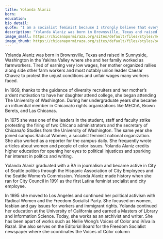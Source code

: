 ```yaml
---
title: Yolanda Alaniz
born: 
education: 
bio_detail: 
quote: "I am a socialist feminist because I strongly believe that everybody can someday be equal and that we can end the oppression that we as 3rd World Women as well as other oppressed groups face."
description: "Yolanda Alaniz was born in Brownsville, Texas and raised in Sunnyside, Washington in the Yakima Valley where she and her family worked as farmworkers. Tired of earning very low wages, her mother organized rallies along side other farm workers and most notably union leader Caesar Chavez to protest the unjust conditions and unfair wages many workers faced."
image_small: https://chicanapormiraza.org/sites/default/files/styles/medium/public/Screen%20Shot%202015-11-03%20at%206.34.04%20AM.png
image_thumb: https://chicanapormiraza.org/sites/default/files/styles/square_thumbnail/public/Screen%20Shot%202015-11-03%20at%206.34.04%20AM.png
--- 
```


Yolanda Alaniz was born in Brownsville, Texas and raised in Sunnyside, Washington in the Yakima Valley where she and her family worked as farmworkers. Tired of earning very low wages, her mother organized rallies along side other farm workers and most notably union leader Caesar Chavez to protest the unjust conditions and unfair wages many workers faced.

In 1969, thanks to the guidance of diversity recruiters and her mother’s ardent motivation to have her daughter attend college, she began attending The University of Washington. During her undergraduate years she became an influential member in Chicana/o rights organizations like MEChA, Brown Berets, and Las Chicanas.

In 1975 she was one of the leaders in the student, staff and faculty strike protesting the firing of two Chicano administrators and the secretary of Chicana/o Studies from the University of Washington. The same year she joined campus Radical Women, a socialist feminist national organization. She also worked as a reporter for the campus daily. She frequently wrote articles about women and people of color issues. Yolanda Alaniz credits higher education for opening her eyes to political injustices and sparking her interest in politics and writing.

Yolanda Alaniz graduated with a BA in journalism and became active in City of Seattle politics through the Hispanic Association of City Employees and the Seattle Women’s Commission. Yolanda Alaniz made history when she ran for City Council in 1991 as the first Latina feminist socialist and city employee.

In 1995 she moved to Los Angeles and continued her political activism with Radical Women and the Freedom Socialist Party. She focused on women, lesbian and gay issues for workers and immigrant rights. Yolanda continued her education at the University of California and earned a Masters of Library and Information Science. Today, she works as an archivist and writer. She has been apart of works such as Nellie Wong’s Voices of Color and iViva la Raza!. She also serves on the Editorial Board for the Freedom Socialist newspaper where she coordinates the Voices of Color column
